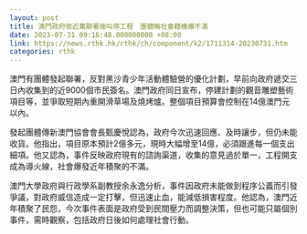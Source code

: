 ```yaml
---
layout: post
title: 澳門政府收近萬聯署後叫停工程　團體稱社會藉機爆不滿
date: 2023-07-31 09:16:48.000000000 +08:00
link: https://news.rthk.hk/rthk/ch/component/k2/1711314-20230731.htm
categories: rthk
---
```


澳門有團體發起聯署，反對黑沙青少年活動體驗營的優化計劃，早前向政府遞交三日內收集到的近9000個市民簽名。澳門政府同日宣布，停建計劃的觀音雕塑藝術項目等，並爭取短期內重開滑草場及燒烤爐。整個項目預算會控制在14億澳門元以內。

發起團體傳新澳門協會會長甄慶悅認為，政府今次迅速回應、及時讓步，但仍未能收貨。他指出，項目原本預計2億多元，現時大幅增至14億，必須跟進每一個支出細項。他又認為，事件反映政府現有的諮詢渠道，收集的意見過於單一，工程開支成為導火線，社會爆發近年積聚的不滿。

澳門大學政府與行政學系副教授余永逸分析，事件因政府未能做到程序公義而引發爭議，對政府威信造成一定打擊，但迅速止血，能減低損害程度。他認為，澳門近年積聚了民怨，今次事件表面是政府受到民間壓力而調整決策，但也可能只屬個別事件，需時觀察，包括政府日後如何處理社會行動。
